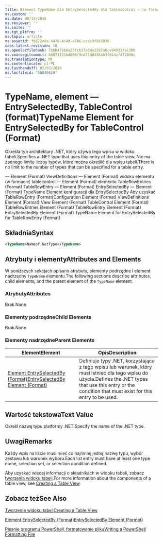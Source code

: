 ```yaml
---
title: Element TypeName dla EntrySelectedBy dla tablecontrol — (w formacie) | Dokumentacja firmy Microsoft
ms.custom: ''
ms.date: 09/13/2016
ms.reviewer: ''
ms.suite: ''
ms.tgt_pltfrm: ''
ms.topic: article
ms.assetid: fd872ada-d476-4c4d-a788-ccac3f983070
caps.latest.revision: 10
ms.openlocfilehash: 7bbb47268a23fcb37a34e2287a6ce949313a13bb
ms.sourcegitcommit: b6871f21bd666f9cd71dd336bb3f844cf472b56c
ms.translationtype: MT
ms.contentlocale: pl-PL
ms.lasthandoff: 02/03/2019
ms.locfileid: "56846620"
---
```

# <a name="typename-element-for-entryselectedby-for-tablecontrol-format"></a><span data-ttu-id="32058-102">TypeName, element — EntrySelectedBy, TableControl (format)</span><span class="sxs-lookup"><span data-stu-id="32058-102">TypeName Element for EntrySelectedBy for TableControl (Format)</span></span>

<span data-ttu-id="32058-103">Określa typ architektury .NET, który używa tego wpisu w widoku tabeli.</span><span class="sxs-lookup"><span data-stu-id="32058-103">Specifies a .NET type that uses this entry of the table view.</span></span> <span data-ttu-id="32058-104">Nie ma żadnego limitu liczby typów, które można określić dla wpisu tabeli.</span><span class="sxs-lookup"><span data-stu-id="32058-104">There is no limit to the number of types that can be specified for a table entry.</span></span>

<span data-ttu-id="32058-105">— Element (Format) ViewDefinitions — Element (Format) widoku elementu (w formacie) tablecontrol — Element (Format) elementu TableRowEntries (Format) TableRowEntry — Element (Format) EntrySelectedBy — Element (Format) TypeName Element konfiguracji dla EntrySelectedBy Aby uzyskać TableRowEntry (Format)</span><span class="sxs-lookup"><span data-stu-id="32058-105">Configuration Element (Format) ViewDefinitions Element (Format) View Element (Format) TableControl Element (Format) TableRowEntries Element (Format) TableRowEntry Element (Format) EntrySelectedBy Element (Format) TypeName Element for EntrySelectedBy for TableRowEntry (Format)</span></span>

## <a name="syntax"></a><span data-ttu-id="32058-106">Składnia</span><span class="sxs-lookup"><span data-stu-id="32058-106">Syntax</span></span>

```xml
<TypeName>Nameof.NetType</TypeName>
```

## <a name="attributes-and-elements"></a><span data-ttu-id="32058-107">Atrybuty i elementy</span><span class="sxs-lookup"><span data-stu-id="32058-107">Attributes and Elements</span></span>

<span data-ttu-id="32058-108">W poniższych sekcjach opisano atrybuty, elementy podrzędne i element nadrzędny `TypeName` elementu.</span><span class="sxs-lookup"><span data-stu-id="32058-108">The following sections describe attributes, child elements, and the parent element of the `TypeName` element.</span></span>

### <a name="attributes"></a><span data-ttu-id="32058-109">Atrybuty</span><span class="sxs-lookup"><span data-stu-id="32058-109">Attributes</span></span>

<span data-ttu-id="32058-110">Brak.</span><span class="sxs-lookup"><span data-stu-id="32058-110">None.</span></span>

### <a name="child-elements"></a><span data-ttu-id="32058-111">Elementy podrzędne</span><span class="sxs-lookup"><span data-stu-id="32058-111">Child Elements</span></span>

<span data-ttu-id="32058-112">Brak.</span><span class="sxs-lookup"><span data-stu-id="32058-112">None.</span></span>

### <a name="parent-elements"></a><span data-ttu-id="32058-113">Elementy nadrzędne</span><span class="sxs-lookup"><span data-stu-id="32058-113">Parent Elements</span></span>

|<span data-ttu-id="32058-114">Element</span><span class="sxs-lookup"><span data-stu-id="32058-114">Element</span></span>|<span data-ttu-id="32058-115">Opis</span><span class="sxs-lookup"><span data-stu-id="32058-115">Description</span></span>|
|-------------|-----------------|
|[<span data-ttu-id="32058-116">Element EntrySelectedBy (Format)</span><span class="sxs-lookup"><span data-stu-id="32058-116">EntrySelectedBy Element (Format)</span></span>](./entryselectedby-element-for-tablerowentry-for-tablecontrol-format.md)|<span data-ttu-id="32058-117">Definiuje typy .NET, korzystające z tego wpisu lub warunek, który musi istnieć dla tego wpisu do użycia.</span><span class="sxs-lookup"><span data-stu-id="32058-117">Defines the .NET types that use this entry or the condition that must exist for this entry to be used.</span></span>|

## <a name="text-value"></a><span data-ttu-id="32058-118">Wartość tekstowa</span><span class="sxs-lookup"><span data-stu-id="32058-118">Text Value</span></span>

<span data-ttu-id="32058-119">Określ nazwę typu platformy .NET.</span><span class="sxs-lookup"><span data-stu-id="32058-119">Specify the name of the .NET type.</span></span>

## <a name="remarks"></a><span data-ttu-id="32058-120">Uwagi</span><span class="sxs-lookup"><span data-stu-id="32058-120">Remarks</span></span>

<span data-ttu-id="32058-121">Każdy wpis na liście musi mieć co najmniej jedną nazwę typu, wybór zestawu lub warunek wyboru.</span><span class="sxs-lookup"><span data-stu-id="32058-121">Each list entry must have at least one type name, selection set, or selection condition defined.</span></span>

<span data-ttu-id="32058-122">Aby uzyskać więcej informacji o składnikach w widoku tabeli, zobacz [tworzenia widoku tabeli](./creating-a-table-view.md).</span><span class="sxs-lookup"><span data-stu-id="32058-122">For more information about the components of a table view, see [Creating a Table View](./creating-a-table-view.md).</span></span>

## <a name="see-also"></a><span data-ttu-id="32058-123">Zobacz też</span><span class="sxs-lookup"><span data-stu-id="32058-123">See Also</span></span>

[<span data-ttu-id="32058-124">Tworzenie widoku tabeli</span><span class="sxs-lookup"><span data-stu-id="32058-124">Creating a Table View</span></span>](./creating-a-table-view.md)

[<span data-ttu-id="32058-125">Element EntrySelectedBy (Format)</span><span class="sxs-lookup"><span data-stu-id="32058-125">EntrySelectedBy Element (Format)</span></span>](./entryselectedby-element-for-tablerowentry-for-tablecontrol-format.md)

[<span data-ttu-id="32058-126">Pisanie programu PowerShell, formatowanie pliku</span><span class="sxs-lookup"><span data-stu-id="32058-126">Writing a PowerShell Formatting File</span></span>](./writing-a-powershell-formatting-file.md)
